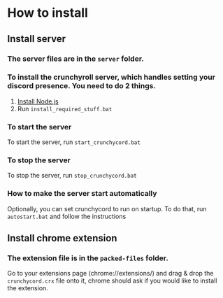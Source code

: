 # How to install

## Install server
### The server files are in the `server` folder.
### To install the crunchyroll server, which handles setting your discord presence. You need to do 2 things.
1. [Install Node.js](https://nodejs.org/)
2. Run `install_required_stuff.bat`

### To start the server
To start the server, run `start_crunchycord.bat`

### To stop the server
To stop the server, run `stop_crunchycord.bat`

### How to make the server start automatically
Optionally, you can set crunchycord to run on startup. To do that, run `autostart.bat` and follow the instructions

## Install chrome extension
### The extension file is in the `packed-files` folder.
Go to your extensions page (chrome://extensions/) and drag & drop the `crunchycord.crx` file onto it, chrome should ask if you would like to install the extension.